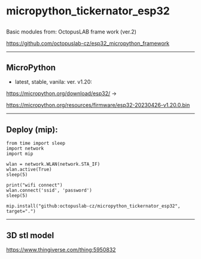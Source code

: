 # micropython_tickernator_esp32

##
Basic modules from: OctopusLAB frame work (ver.2)

https://github.com/octopuslab-cz/esp32_micropython_framework

---

## MicroPython 
- latest, stable, vanila: ver. v1.20: 

https://micropython.org/download/esp32/ ->

https://micropython.org/resources/firmware/esp32-20230426-v1.20.0.bin

---

## Deploy (mip):

```
from time import sleep
import network
import mip

wlan = network.WLAN(network.STA_IF)
wlan.active(True)
sleep(5)

print("wifi connect")
wlan.connect('ssid', 'password')
sleep(5)

mip.install("github:octopuslab-cz/micropython_tickernator_esp32", target=".")
```

---

## 3D stl model
https://www.thingiverse.com/thing:5950832
